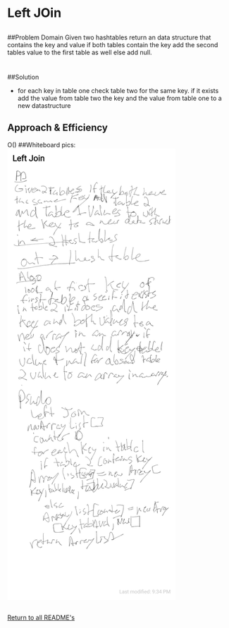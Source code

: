 # Left JOin

##
##Problem Domain
Given two hashtables return an data structure that contains the key and value if both tables contain the key add the second tables value to the first table as well else add null.

#
##Solution
* for each key in table one check table two for the same key. if it exists add the value from table two the key and the value from table one to a new datastructure
## Approach & Efficiency
O()
##Whiteboard pics:
![](../assets/leftJoin.jpg)

##

[Return to all README's](../../../../../README.md)